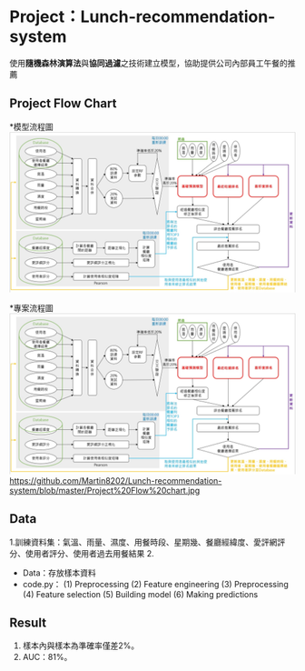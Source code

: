 <H1>Project：Lunch-recommendation-system</H1>

使用**隨機森林演算法**與**協同過濾**之技術建立模型，協助提供公司內部員工午餐的推薦

<H2>Project Flow Chart</H2>

*模型流程圖
![image](https://github.com/Martin8202/Lunch-recommendation-system/blob/master/Modle%20Flow%20chart.jpg)

*專案流程圖
![image](https://github.com/Martin8202/Lunch-recommendation-system/blob/master/Modle%20Flow%20chart.jpg)
https://github.com/Martin8202/Lunch-recommendation-system/blob/master/Project%20Flow%20chart.jpg

<H2>Data</H2>

1.訓練資料集：氣溫、雨量、濕度、用餐時段、星期幾、餐廳經緯度、愛評網評分、使用者評分、使用者過去用餐結果
2.
* Data：存放樣本資料
* code.py：
  (1) Preprocessing 
  (2) Feature engineering 
  (3) Preprocessing 
  (4) Feature selection 
  (5) Building model 
  (6) Making predictions

<H2>Result</H2>
  
  1.  樣本內與樣本為準確率僅差2%。<br>
  2.  AUC：81%。
 
